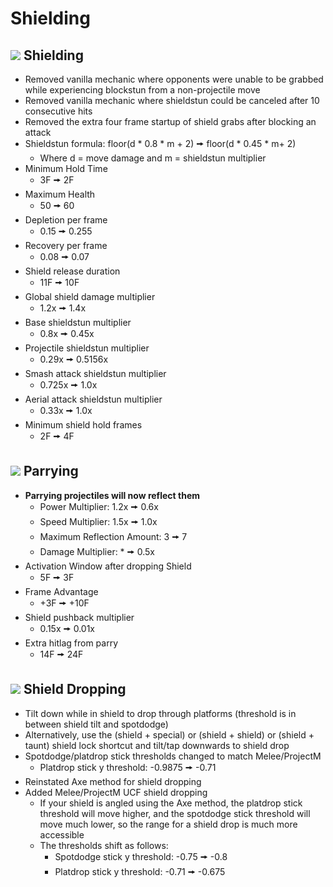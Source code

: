 # Shielding

## ![](../images/Aspose.Words.f93ce4e3-25f6-48dc-9813-fc237aafe008.002.png) Shielding
- Removed vanilla mechanic where opponents were unable to be grabbed while experiencing blockstun from a non-projectile move
- Removed vanilla mechanic where shieldstun could be canceled after 10 consecutive hits
- Removed the extra four frame startup of shield grabs after blocking an attack
- Shieldstun formula: floor(d \* 0.8 \* m + 2) 🠚 floor(d \* 0.45 \* m+ 2)
  - Where d = move damage and m = shieldstun multiplier
- Minimum Hold Time
  - 3F 🠚 2F
- Maximum Health
  - 50 🠚 60
- Depletion per frame
  - 0.15 🠚 0.255
- Recovery per frame
  - 0.08 🠚 0.07
- Shield release duration
  - 11F 🠚 10F
- Global shield damage multiplier
  - 1.2x 🠚 1.4x
- Base shieldstun multiplier
  - 0.8x 🠚 0.45x
- Projectile shieldstun multiplier
  - 0.29x 🠚 0.5156x
- Smash attack shieldstun multiplier
  - 0.725x 🠚 1.0x
- Aerial attack shieldstun multiplier
  - 0.33x 🠚 1.0x
- Minimum shield hold frames
  - 2F 🠚 4F

## ![](../images/Aspose.Words.f93ce4e3-25f6-48dc-9813-fc237aafe008.002.png) Parrying
- **Parrying projectiles will now reflect them**
  - Power Multiplier: 1.2x 🠚 0.6x
  - Speed Multiplier: 1.5x 🠚 1.0x
  - Maximum Reflection Amount: 3 🠚 7
  - Damage Multiplier: * 🠚 0.5x
- Activation Window after dropping Shield
  - 5F 🠚 3F
- Frame Advantage
  - +3F 🠚 +10F
- Shield pushback multiplier
  - 0.15x 🠚 0.01x
- Extra hitlag from parry
  - 14F 🠚 24F

## ![](../images/Aspose.Words.f93ce4e3-25f6-48dc-9813-fc237aafe008.002.png) Shield Dropping
- Tilt down while in shield to drop through platforms (threshold is in between shield tilt and spotdodge)
- Alternatively, use the (shield + special) or (shield + shield) or (shield + taunt) shield lock shortcut and tilt/tap downwards to shield drop
- Spotdodge/platdrop stick thresholds changed to match Melee/ProjectM
  - Platdrop stick y threshold: -0.9875 🠚 -0.71
- Reinstated Axe method for shield dropping
- Added Melee/ProjectM UCF shield dropping
  - If your shield is angled using the Axe method, the platdrop stick threshold will move higher, and the spotdodge stick threshold will move much lower, so the range for a shield drop is much more accessible
  - The thresholds shift as follows:
    - Spotdodge stick y threshold: -0.75 🠚 -0.8
    - Platdrop stick y threshold: -0.71 🠚 -0.675